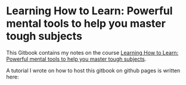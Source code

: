 # Learning How to Learn: Powerful mental tools to help you master tough subjects

This Gitbook contains my notes on the course [Learning How to Learn: Powerful mental tools to help you master tough subjects](https://www.coursera.org/learn/learning-how-to-learn).

A tutorial I wrote on how to host this gitbook on github pages is written here: 